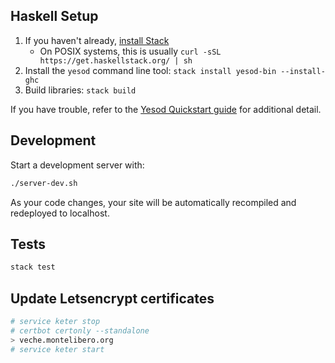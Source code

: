 ## Haskell Setup

1. If you haven't already, [install Stack](https://haskell-lang.org/get-started)
	* On POSIX systems, this is usually `curl -sSL https://get.haskellstack.org/ | sh`
2. Install the `yesod` command line tool: `stack install yesod-bin --install-ghc`
3. Build libraries: `stack build`

If you have trouble, refer to the [Yesod Quickstart guide](https://www.yesodweb.com/page/quickstart) for additional detail.

## Development

Start a development server with:

```sh
./server-dev.sh
```

As your code changes, your site will be automatically recompiled and redeployed to localhost.

## Tests

```sh
stack test
```

## Update Letsencrypt certificates

```sh
# service keter stop
# certbot certonly --standalone
> veche.montelibero.org
# service keter start
```
